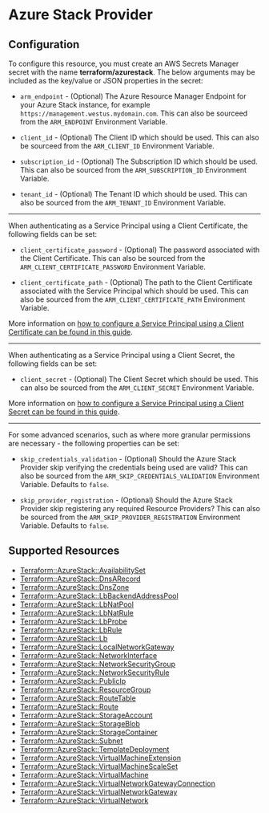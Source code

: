 # Azure Stack Provider

## Configuration

To configure this resource, you must create an AWS Secrets Manager secret with the name **terraform/azurestack**. The below arguments may be included as the key/value or JSON properties in the secret:

* `arm_endpoint` - (Optional) The Azure Resource Manager Endpoint for your Azure Stack instance, for example `https://management.westus.mydomain.com`. This can also be sourceed from the `ARM_ENDPOINT` Environment Variable.

* `client_id` - (Optional) The Client ID which should be used. This can also be sourceed from the `ARM_CLIENT_ID` Environment Variable.

* `subscription_id` - (Optional) The Subscription ID which should be used. This can also be sourced from the `ARM_SUBSCRIPTION_ID` Environment Variable.

* `tenant_id` - (Optional) The Tenant ID which should be used. This can also be sourced from the `ARM_TENANT_ID` Environment Variable.

---

When authenticating as a Service Principal using a Client Certificate, the following fields can be set:

* `client_certificate_password` - (Optional) The password associated with the Client Certificate. This can also be sourced from the `ARM_CLIENT_CERTIFICATE_PASSWORD` Environment Variable.

* `client_certificate_path` - (Optional) The path to the Client Certificate associated with the Service Principal which should be used. This can also be sourced from the `ARM_CLIENT_CERTIFICATE_PATH` Environment Variable.

More information on [how to configure a Service Principal using a Client Certificate can be found in this guide](auth/service_principal_client_certificate.html).

---

When authenticating as a Service Principal using a Client Secret, the following fields can be set:

* `client_secret` - (Optional) The Client Secret which should be used. This can also be sourced from the `ARM_CLIENT_SECRET` Environment Variable.

More information on [how to configure a Service Principal using a Client Secret can be found in this guide](auth/service_principal_client_secret.html).

---

For some advanced scenarios, such as where more granular permissions are necessary - the following properties can be set:

* `skip_credentials_validation` - (Optional) Should the Azure Stack Provider skip verifying the credentials being used are valid? This can also be sourced from the `ARM_SKIP_CREDENTIALS_VALIDATION` Environment Variable. Defaults to `false`.

* `skip_provider_registration` - (Optional) Should the Azure Stack Provider skip registering any required Resource Providers? This can also be sourced from the `ARM_SKIP_PROVIDER_REGISTRATION` Environment Variable. Defaults to `false`.


## Supported Resources

* [Terraform::AzureStack::AvailabilitySet](AvailabilitySet.md)
* [Terraform::AzureStack::DnsARecord](DnsARecord.md)
* [Terraform::AzureStack::DnsZone](DnsZone.md)
* [Terraform::AzureStack::LbBackendAddressPool](LbBackendAddressPool.md)
* [Terraform::AzureStack::LbNatPool](LbNatPool.md)
* [Terraform::AzureStack::LbNatRule](LbNatRule.md)
* [Terraform::AzureStack::LbProbe](LbProbe.md)
* [Terraform::AzureStack::LbRule](LbRule.md)
* [Terraform::AzureStack::Lb](Lb.md)
* [Terraform::AzureStack::LocalNetworkGateway](LocalNetworkGateway.md)
* [Terraform::AzureStack::NetworkInterface](NetworkInterface.md)
* [Terraform::AzureStack::NetworkSecurityGroup](NetworkSecurityGroup.md)
* [Terraform::AzureStack::NetworkSecurityRule](NetworkSecurityRule.md)
* [Terraform::AzureStack::PublicIp](PublicIp.md)
* [Terraform::AzureStack::ResourceGroup](ResourceGroup.md)
* [Terraform::AzureStack::RouteTable](RouteTable.md)
* [Terraform::AzureStack::Route](Route.md)
* [Terraform::AzureStack::StorageAccount](StorageAccount.md)
* [Terraform::AzureStack::StorageBlob](StorageBlob.md)
* [Terraform::AzureStack::StorageContainer](StorageContainer.md)
* [Terraform::AzureStack::Subnet](Subnet.md)
* [Terraform::AzureStack::TemplateDeployment](TemplateDeployment.md)
* [Terraform::AzureStack::VirtualMachineExtension](VirtualMachineExtension.md)
* [Terraform::AzureStack::VirtualMachineScaleSet](VirtualMachineScaleSet.md)
* [Terraform::AzureStack::VirtualMachine](VirtualMachine.md)
* [Terraform::AzureStack::VirtualNetworkGatewayConnection](VirtualNetworkGatewayConnection.md)
* [Terraform::AzureStack::VirtualNetworkGateway](VirtualNetworkGateway.md)
* [Terraform::AzureStack::VirtualNetwork](VirtualNetwork.md)